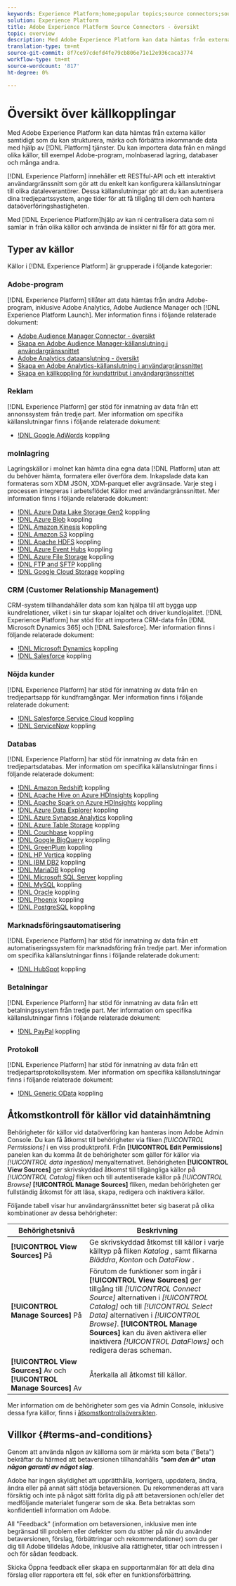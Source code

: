 ```yaml
---
keywords: Experience Platform;home;popular topics;source connectors;source connector;sources;data sources;data source;data source connection
solution: Experience Platform
title: Adobe Experience Platform Source Connectors - översikt
topic: overview
description: Med Adobe Experience Platform kan data hämtas från externa källor samtidigt som du kan strukturera, märka och förbättra inkommande data med hjälp av plattformstjänster. Du kan importera data från en mängd olika källor, till exempel Adobe-program, molnbaserad lagring, databaser och många andra.
translation-type: tm+mt
source-git-commit: 8f7ce97cdefd4fe79cb806e71e12e936caca3774
workflow-type: tm+mt
source-wordcount: '817'
ht-degree: 0%

---
```



# Översikt över källkopplingar

Med Adobe Experience Platform kan data hämtas från externa källor samtidigt som du kan strukturera, märka och förbättra inkommande data med hjälp av [!DNL Platform] tjänster. Du kan importera data från en mängd olika källor, till exempel Adobe-program, molnbaserad lagring, databaser och många andra.

[!DNL Experience Platform] innehåller ett RESTful-API och ett interaktivt användargränssnitt som gör att du enkelt kan konfigurera källanslutningar till olika dataleverantörer. Dessa källanslutningar gör att du kan autentisera dina tredjepartssystem, ange tider för att få tillgång till dem och hantera dataöverföringshastigheten.

Med [!DNL Experience Platform]hjälp av kan ni centralisera data som ni samlar in från olika källor och använda de insikter ni får för att göra mer.

## Typer av källor

Källor i [!DNL Experience Platform] är grupperade i följande kategorier:

### Adobe-program

[!DNL Experience Platform] tillåter att data hämtas från andra Adobe-program, inklusive Adobe Analytics, Adobe Audience Manager och [!DNL Experience Platform Launch]. Mer information finns i följande relaterade dokument:

- [Adobe Audience Manager Connector - översikt](connectors/adobe-applications/audience-manager.md)
- [Skapa en Adobe Audience Manager-källanslutning i användargränssnittet](./tutorials/ui/create/adobe-applications/audience-manager.md)
- [Adobe Analytics dataanslutning - översikt](connectors/adobe-applications/analytics.md)
- [Skapa en Adobe Analytics-källanslutning i användargränssnittet](./tutorials/ui/create/adobe-applications/analytics.md)
- [Skapa en källkoppling för kundattribut i användargränssnittet](./tutorials/ui/create/adobe-applications/customer-attributes.md)

### Reklam

[!DNL Experience Platform] ger stöd för inmatning av data från ett annonssystem från tredje part. Mer information om specifika källanslutningar finns i följande relaterade dokument:

- [!DNL Google AdWords](connectors/advertising/ads.md) koppling

### molnlagring

Lagringskällor i molnet kan hämta dina egna data [!DNL Platform] utan att du behöver hämta, formatera eller överföra dem. Inkapslade data kan formateras som XDM JSON, XDM-parquet eller avgränsade. Varje steg i processen integreras i arbetsflödet Källor med användargränssnittet. Mer information finns i följande relaterade dokument:

- [!DNL Azure Data Lake Storage Gen2](connectors/cloud-storage/adls-gen2.md) koppling
- [!DNL Azure Blob](connectors/cloud-storage/blob.md) koppling
- [!DNL Amazon Kinesis](connectors/cloud-storage/kinesis.md) koppling
- [!DNL Amazon S3](connectors/cloud-storage/s3.md) koppling
- [!DNL Apache HDFS](connectors/cloud-storage/hdfs.md) koppling
- [!DNL Azure Event Hubs](connectors/cloud-storage/eventhub.md) koppling
- [!DNL Azure File Storage](connectors/cloud-storage/azure-file-storage.md) koppling
- [!DNL FTP and SFTP](connectors/cloud-storage/ftp-sftp.md) koppling
- [!DNL Google Cloud Storage](connectors/cloud-storage/google-cloud-storage.md) koppling

### CRM (Customer Relationship Management)

CRM-system tillhandahåller data som kan hjälpa till att bygga upp kundrelationer, vilket i sin tur skapar lojalitet och driver kundlojalitet. [!DNL Experience Platform] har stöd för att importera CRM-data från [!DNL Microsoft Dynamics 365] och [!DNL Salesforce]. Mer information finns i följande relaterade dokument:

- [!DNL Microsoft Dynamics](connectors/crm/ms-dynamics.md) koppling
- [!DNL Salesforce](connectors/crm/salesforce.md) koppling

### Nöjda kunder

[!DNL Experience Platform] har stöd för inmatning av data från en tredjepartsapp för kundframgångar. Mer information finns i följande relaterade dokument:

- [!DNL Salesforce Service Cloud](connectors/customer-success/salesforce-service-cloud.md) koppling
- [!DNL ServiceNow](connectors/customer-success/servicenow.md) koppling

### Databas

[!DNL Experience Platform] har stöd för inmatning av data från en tredjepartsdatabas. Mer information om specifika källanslutningar finns i följande relaterade dokument:

- [!DNL Amazon Redshift](connectors/databases/redshift.md) koppling
- [!DNL Apache Hive on Azure HDInsights](connectors/databases/hive.md) koppling
- [!DNL Apache Spark on Azure HDInsights](connectors/databases/spark.md) koppling
- [!DNL Azure Data Explorer](connectors/databases/data-explorer.md) koppling
- [!DNL Azure Synapse Analytics](connectors/databases/synapse-analytics.md) koppling
- [!DNL Azure Table Storage](connectors/databases/ats.md) koppling
- [!DNL Couchbase](connectors/databases/couchbase.md) koppling
- [!DNL Google BigQuery](connectors/databases/bigquery.md) koppling
- [!DNL GreenPlum](connectors/databases/greenplum.md) koppling
- [!DNL HP Vertica](connectors/databases/hp-vertica.md) koppling
- [!DNL IBM DB2](connectors/databases/ibm-db2.md) koppling
- [!DNL MariaDB](connectors/databases/mariadb.md) koppling
- [!DNL Microsoft SQL Server](connectors/databases/sql-server.md) koppling
- [!DNL MySQL](connectors/databases/mysql.md) koppling
- [!DNL Oracle](connectors/databases/oracle.md) koppling
- [!DNL Phoenix](connectors/databases/phoenix.md) koppling
- [!DNL PostgreSQL](connectors/databases/postgres.md) koppling

### Marknadsföringsautomatisering

[!DNL Experience Platform] har stöd för inmatning av data från ett automatiseringssystem för marknadsföring från tredje part. Mer information om specifika källanslutningar finns i följande relaterade dokument:

- [!DNL HubSpot](connectors/marketing-automation/hubspot.md) koppling

### Betalningar

[!DNL Experience Platform] har stöd för inmatning av data från ett betalningssystem från tredje part. Mer information om specifika källanslutningar finns i följande relaterade dokument:

- [!DNL PayPal](connectors/payments/paypal.md) koppling

### Protokoll

[!DNL Experience Platform] har stöd för inmatning av data från ett tredjepartsprotokollsystem. Mer information om specifika källanslutningar finns i följande relaterade dokument:

- [!DNL Generic OData](connectors/protocols/odata.md) koppling

## Åtkomstkontroll för källor vid datainhämtning

Behörigheter för källor vid dataöverföring kan hanteras inom Adobe Admin Console. Du kan få åtkomst till behörigheter via fliken *[!UICONTROL Permissions]* i en viss produktprofil. Från **[!UICONTROL Edit Permissions]** panelen kan du komma åt de behörigheter som gäller för källor via *[!UICONTROL data ingestion]* menyalternativet. Behörigheten **[!UICONTROL View Sources]** ger skrivskyddad åtkomst till tillgängliga källor på *[!UICONTROL Catalog]* fliken och till autentiserade källor på *[!UICONTROL Browse]* **[!UICONTROL Manage Sources]** fliken, medan behörigheten ger fullständig åtkomst för att läsa, skapa, redigera och inaktivera källor.

Följande tabell visar hur användargränssnittet beter sig baserat på olika kombinationer av dessa behörigheter:

| Behörighetsnivå | Beskrivning |
| ---- | ----|
| **[!UICONTROL View Sources]** På | Ge skrivskyddad åtkomst till källor i varje källtyp på fliken *Katalog* , samt flikarna *Bläddra*, *Konton* och *DataFlow* . |
| **[!UICONTROL Manage Sources]** På | Förutom de funktioner som ingår i **[!UICONTROL View Sources]** ger tillgång till *[!UICONTROL Connect Source]* alternativen i *[!UICONTROL Catalog]* och till *[!UICONTROL Select Data]* alternativen i *[!UICONTROL Browse]*. **[!UICONTROL Manage Sources]** kan du även aktivera eller inaktivera *[!UICONTROL DataFlows]* och redigera deras scheman. |
| **[!UICONTROL View Sources]** Av och **[!UICONTROL Manage Sources]** Av | Återkalla all åtkomst till källor. |

Mer information om de behörigheter som ges via Admin Console, inklusive dessa fyra källor, finns i [åtkomstkontrollsöversikten](../access-control/home.md).

## Villkor {#terms-and-conditions}

Genom att använda någon av källorna som är märkta som beta (&quot;Beta&quot;) bekräftar du härmed att betaversionen tillhandahålls ***&quot;som den är&quot; utan någon garanti av något slag***.

Adobe har ingen skyldighet att upprätthålla, korrigera, uppdatera, ändra, ändra eller på annat sätt stödja betaversionen. Du rekommenderas att vara försiktig och inte på något sätt förlita dig på att betaversionen och/eller det medföljande materialet fungerar som de ska. Beta betraktas som konfidentiell information om Adobe.

All &quot;Feedback&quot; (information om betaversionen, inklusive men inte begränsad till problem eller defekter som du stöter på när du använder betaversionen, förslag, förbättringar och rekommendationer) som du ger dig till Adobe tilldelas Adobe, inklusive alla rättigheter, titlar och intressen i och för sådan feedback.

Skicka Öppna feedback eller skapa en supportanmälan för att dela dina förslag eller rapportera ett fel, sök efter en funktionsförbättring.
